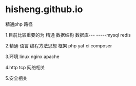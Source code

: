 hisheng.github.io
=================
 
精通php 路径


1.目前比较重要的为 精通 数据结构 数据库---
-----mysql redis 

2.精通 语言 编程方法思想 框架 
php yaf ci composer 

3.环境 linux nginx apache 

4.http tcp 网络相关

5.安全相关

